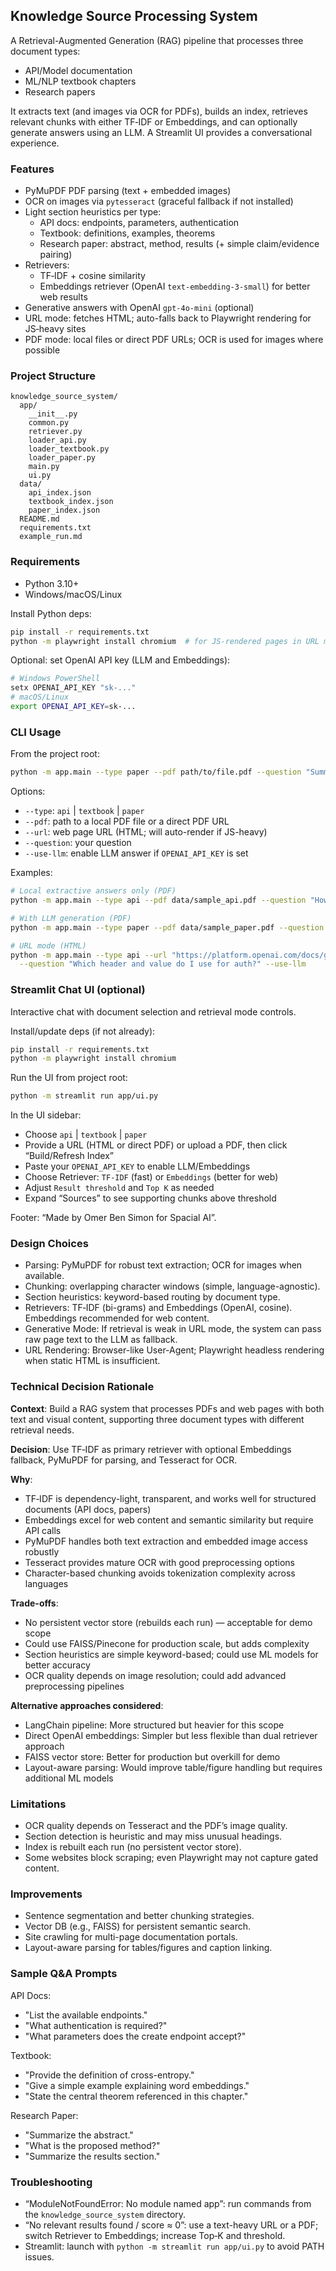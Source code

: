 ## Knowledge Source Processing System

A Retrieval-Augmented Generation (RAG) pipeline that processes three document types:
- API/Model documentation
- ML/NLP textbook chapters
- Research papers

It extracts text (and images via OCR for PDFs), builds an index, retrieves relevant chunks with either TF‑IDF or Embeddings, and can optionally generate answers using an LLM. A Streamlit UI provides a conversational experience.

### Features
- PyMuPDF PDF parsing (text + embedded images)
- OCR on images via `pytesseract` (graceful fallback if not installed)
- Light section heuristics per type:
  - API docs: endpoints, parameters, authentication
  - Textbook: definitions, examples, theorems
  - Research paper: abstract, method, results (+ simple claim/evidence pairing)
- Retrievers:
  - TF‑IDF + cosine similarity
  - Embeddings retriever (OpenAI `text-embedding-3-small`) for better web results
- Generative answers with OpenAI `gpt-4o-mini` (optional)
- URL mode: fetches HTML; auto-falls back to Playwright rendering for JS‑heavy sites
- PDF mode: local files or direct PDF URLs; OCR is used for images where possible

### Project Structure
```
knowledge_source_system/
  app/
    __init__.py
    common.py
    retriever.py
    loader_api.py
    loader_textbook.py
    loader_paper.py
    main.py
    ui.py
  data/
    api_index.json
    textbook_index.json
    paper_index.json
  README.md
  requirements.txt
  example_run.md
```

### Requirements
- Python 3.10+
- Windows/macOS/Linux


Install Python deps:
```bash
pip install -r requirements.txt
python -m playwright install chromium  # for JS-rendered pages in URL mode
```

Optional: set OpenAI API key (LLM and Embeddings):
```bash
# Windows PowerShell
setx OPENAI_API_KEY "sk-..."
# macOS/Linux
export OPENAI_API_KEY=sk-...
```

### CLI Usage
From the project root:
```bash
python -m app.main --type paper --pdf path/to/file.pdf --question "Summarize the results"
```

Options:
- `--type`: `api` | `textbook` | `paper`
- `--pdf`: path to a local PDF file or a direct PDF URL
- `--url`: web page URL (HTML; will auto-render if JS-heavy)
- `--question`: your question
- `--use-llm`: enable LLM answer if `OPENAI_API_KEY` is set

Examples:
```bash
# Local extractive answers only (PDF)
python -m app.main --type api --pdf data/sample_api.pdf --question "How do I authenticate?"

# With LLM generation (PDF)
python -m app.main --type paper --pdf data/sample_paper.pdf --question "What is the main contribution?" --use-llm

# URL mode (HTML)
python -m app.main --type api --url "https://platform.openai.com/docs/guides/authentication" \
  --question "Which header and value do I use for auth?" --use-llm
```

### Streamlit Chat UI (optional)
Interactive chat with document selection and retrieval mode controls.

Install/update deps (if not already):
```bash
pip install -r requirements.txt
python -m playwright install chromium
```

Run the UI from project root:
```bash
python -m streamlit run app/ui.py
```

In the UI sidebar:
- Choose `api` | `textbook` | `paper`
- Provide a URL (HTML or direct PDF) or upload a PDF, then click “Build/Refresh Index”
- Paste your `OPENAI_API_KEY` to enable LLM/Embeddings
- Choose Retriever: `TF-IDF` (fast) or `Embeddings` (better for web)
- Adjust `Result threshold` and `Top K` as needed
- Expand “Sources” to see supporting chunks above threshold

Footer: “Made by Omer Ben Simon for Spacial AI”.

### Design Choices
- Parsing: PyMuPDF for robust text extraction; OCR for images when available.
- Chunking: overlapping character windows (simple, language-agnostic).
- Section heuristics: keyword-based routing by document type.
- Retrievers: TF‑IDF (bi-grams) and Embeddings (OpenAI, cosine). Embeddings recommended for web content.
- Generative Mode: If retrieval is weak in URL mode, the system can pass raw page text to the LLM as fallback.
- URL Rendering: Browser-like User-Agent; Playwright headless rendering when static HTML is insufficient.

### Technical Decision Rationale

**Context**: Build a RAG system that processes PDFs and web pages with both text and visual content, supporting three document types with different retrieval needs.

**Decision**: Use TF‑IDF as primary retriever with optional Embeddings fallback, PyMuPDF for parsing, and Tesseract for OCR.

**Why**: 
- TF‑IDF is dependency-light, transparent, and works well for structured documents (API docs, papers)
- Embeddings excel for web content and semantic similarity but require API calls
- PyMuPDF handles both text extraction and embedded image access robustly
- Tesseract provides mature OCR with good preprocessing options
- Character-based chunking avoids tokenization complexity across languages

**Trade-offs**: 
- No persistent vector store (rebuilds each run) — acceptable for demo scope
- Could use FAISS/Pinecone for production scale, but adds complexity
- Section heuristics are simple keyword-based; could use ML models for better accuracy
- OCR quality depends on image resolution; could add advanced preprocessing pipelines

**Alternative approaches considered**:
- LangChain pipeline: More structured but heavier for this scope
- Direct OpenAI embeddings: Simpler but less flexible than dual retriever approach
- FAISS vector store: Better for production but overkill for demo
- Layout-aware parsing: Would improve table/figure handling but requires additional ML models

### Limitations
- OCR quality depends on Tesseract and the PDF’s image quality.
- Section detection is heuristic and may miss unusual headings.
- Index is rebuilt each run (no persistent vector store).
- Some websites block scraping; even Playwright may not capture gated content.

### Improvements
- Sentence segmentation and better chunking strategies.
- Vector DB (e.g., FAISS) for persistent semantic search.
- Site crawling for multi-page documentation portals.
- Layout-aware parsing for tables/figures and caption linking.

### Sample Q&A Prompts
API Docs:
- "List the available endpoints."
- "What authentication is required?"
- "What parameters does the create endpoint accept?"

Textbook:
- "Provide the definition of cross-entropy."
- "Give a simple example explaining word embeddings."
- "State the central theorem referenced in this chapter."

Research Paper:
- "Summarize the abstract."
- "What is the proposed method?"
- "Summarize the results section."

### Troubleshooting
- “ModuleNotFoundError: No module named app”: run commands from the `knowledge_source_system` directory.
- “No relevant results found / score ≈ 0”: use a text-heavy URL or a PDF; switch Retriever to Embeddings; increase Top‑K and threshold.
- Streamlit: launch with `python -m streamlit run app/ui.py` to avoid PATH issues.



